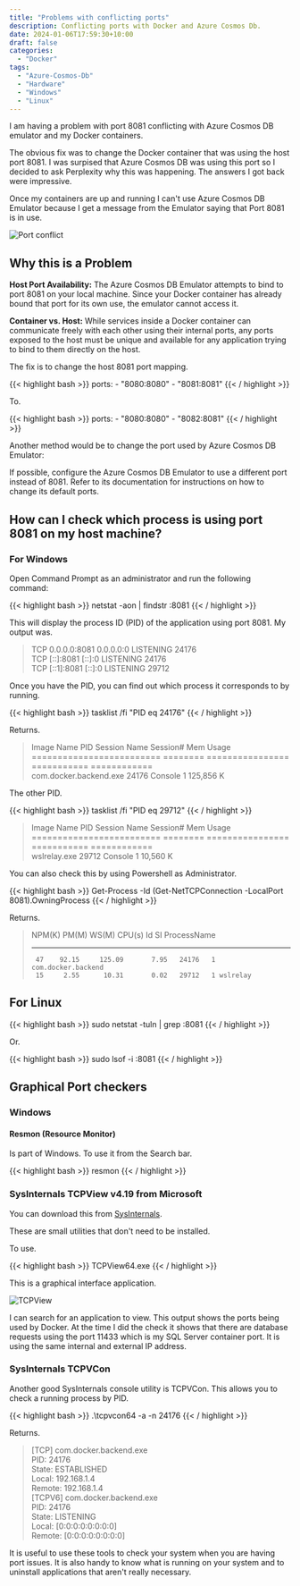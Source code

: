 ```yaml
---
title: "Problems with conflicting ports"
description: Conflicting ports with Docker and Azure Cosmos Db.
date: 2024-01-06T17:59:30+10:00
draft: false
categories:
  - "Docker"
tags:
  - "Azure-Cosmos-Db"
  - "Hardware"
  - "Windows"
  - "Linux"
---
```


I am having a problem with port 8081 conflicting with Azure Cosmos DB emulator and my Docker containers.

The obvious fix was to change the Docker container that was using the host port 8081. I was surpised that Azure Cosmos DB was using this port so I decided to ask Perplexity why this was happening. The answers I got back were impressive.

Once my containers are up and running I can't use Azure Cosmos DB Emulator because I get a message from the Emulator saying that Port 8081 is in use.

![Port conflict](/images/ports.jpg "Port conflict")

## Why this is a Problem

**Host Port Availability:** The Azure Cosmos DB Emulator attempts to bind to port 8081 on your local machine. Since your Docker container has already bound that port for its own use, the emulator cannot access it.

**Container vs. Host:** While services inside a Docker container can communicate freely with each other using their internal ports, any ports exposed to the host must be unique and available for any application trying to bind to them directly on the host.

The fix is to change the host 8081 port mapping.

{{< highlight bash >}}
 ports:
      - "8080:8080"
      - "8081:8081"
{{< / highlight >}}

To.

{{< highlight bash >}}
 ports:
      - "8080:8080"
      - "8082:8081"
{{< / highlight >}}

Another method would be to change the port used by Azure Cosmos DB Emulator:

If possible, configure the Azure Cosmos DB Emulator to use a different port instead of 8081. Refer to its documentation for instructions on how to change its default ports.

## How can I check which process is using port 8081 on my host machine?

### For Windows

Open Command Prompt as an administrator and run the following command:

{{< highlight bash >}}
  netstat -aon | findstr :8081
{{< / highlight >}}

This will display the process ID (PID) of the application using port 8081. My output was.

> TCP    0.0.0.0:8081           0.0.0.0:0              LISTENING       24176    
> TCP    [::]:8081              [::]:0                 LISTENING       24176    
> TCP    [::1]:8081             [::]:0                 LISTENING       29712

Once you have the PID, you can find out which process it corresponds to by running.

{{< highlight bash >}}
  tasklist /fi "PID eq 24176"
{{< / highlight >}}

Returns.

> Image Name                     PID Session Name        Session#    Mem Usage    
> ========================= ======== ================ =========== ============    
> com.docker.backend.exe       24176 Console                    1    125,856 K

The other PID.

{{< highlight bash >}}
  tasklist /fi "PID eq 29712"
{{< / highlight >}}

> Image Name                     PID Session Name        Session#    Mem Usage    
> ========================= ======== ================ =========== ============    
> wslrelay.exe                 29712 Console                    1     10,560 K

You can also check this by using Powershell as Administrator.

{{< highlight bash >}}
  Get-Process -Id (Get-NetTCPConnection -LocalPort 8081).OwningProcess
{{< / highlight >}}

Returns.

> NPM(K)    PM(M)      WS(M)     CPU(s)      Id  SI ProcessName   
> ------    -----      -----     ------      --  -- -----------   
>      47    92.15     125.09       7.95   24176   1 com.docker.backend   
>      15     2.55      10.31       0.02   29712   1 wslrelay

## For Linux

{{< highlight bash >}}
  sudo netstat -tuln | grep :8081
{{< / highlight >}}

Or.

{{< highlight bash >}}
  sudo lsof -i :8081
{{< / highlight >}}

## Graphical Port checkers

### Windows

#### Resmon (Resource Monitor)

Is part of Windows. To use it from the Search bar.

{{< highlight bash >}}
  resmon
{{< / highlight >}}

### SysInternals TCPView v4.19 from Microsoft

You can download this from [SysInternals](https://learn.microsoft.com/en-us/sysinternals/downloads/tcpview).

These are small utilities that don't need to be installed.

To use.

{{< highlight bash >}}
  TCPView64.exe
{{< / highlight >}}

This is a graphical interface application.

![TCPView](/images/tcpview.jpg "TCPView")

I can search for an application to view. This output shows the ports being used by Docker. At the time I did the check it shows that there are database requests using the port 11433 which is my SQL Server container port. It is using the same internal and external IP address.

### SysInternals TCPVCon

Another good SysInternals console utility is TCPVCon. This allows you to check a running process by PID.

{{< highlight bash >}}
  .\tcpvcon64 -a -n 24176
{{< / highlight >}}

Returns.

> [TCP] com.docker.backend.exe    
>         PID:    24176   
>         State:  ESTABLISHED   
>         Local:  192.168.1.4   
>         Remote: 192.168.1.4   
> [TCPV6] com.docker.backend.exe    
>         PID:    24176   
>         State:  LISTENING   
>         Local:  [0:0:0:0:0:0:0:0]   
>         Remote: [0:0:0:0:0:0:0:0]

It is useful to use these tools to check your system when you are having port issues. It is also handy to know what is running on your system and to uninstall applications that aren't really necessary.
